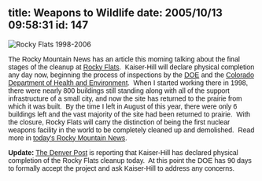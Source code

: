 title: Weapons to Wildlife
date: 2005/10/13 09:58:31
id: 147
---
![Rocky Flats 1998-2006](/journal_images/RockyFlats1998-2006.png)

<font face="Arial">The Rocky Mountain News has an article this morning talking about the final stages of the cleanup at [Rocky Flats](http://www.rfets.gov).  Kaiser-Hill will declare physical completion any day now, beginning the process of inspections by the [DOE](http://www.doe.gov) and the [Colorado Department of Health and Environment](http://www.cdphe.state.co.us/).  When I started working there in 1998, there were nearly 800 buildings still standing along with all of the support infrastructure of a small city, and now the site has returned to the prairie from which it was built.  By the time I left in August of this year, there were only 6 buildings left and the vast majority of the site had been returned to prairie.  With the closure, Rocky Flats will carry the distinction of being the first nuclear weapons facility in the world to be completely cleaned up and demolished.  Read more in [today's Rocky Mountain News](http://www.rockymountainnews.com/drmn/state/article/0,1299,DRMN_21_4154228,00.html).</font>

<font face="Arial">**Update:** [The Denver Post](http://denverpost.com/news/ci_3112704) is reporting that Kaiser-Hill has declared physical completion of the Rocky Flats cleanup today.  At this point the DOE has 90 days to formally accept the project and ask Kaiser-Hill to address any concerns. </font>